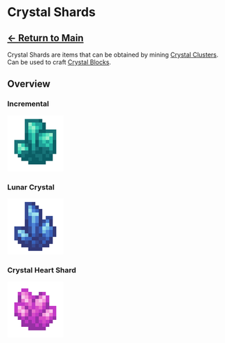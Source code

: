 # Crystal Shards
## [<- Return to Main](https://pinkgoosik.github.io/artifality/)
Crystal Shards are items that can be obtained by mining [Crystal Clusters](https://github.com/PinkGoosik/artifality/wiki/Crystal-Clusters). Can be used to craft [Crystal Blocks](https://github.com/PinkGoosik/artifality/wiki/Crystal-Blocks).

## Overview
### Incremental
<img alt="Icon" src="https://github.com/PinkGoosik/artifality/blob/wiki/images/item/incremental.png?raw=true" width="128">

### Lunar Crystal
<img alt="Icon" src="https://github.com/PinkGoosik/artifality/blob/wiki/images/item/lunar_crystal.png?raw=true" width="128">

### Crystal Heart Shard
<img alt="Icon" src="https://github.com/PinkGoosik/artifality/blob/wiki/images/item/crystal_heart_shard.png?raw=true" width="128">
